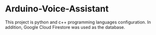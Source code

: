 # Arduino-Voice-Assistant
This project is python and c++ programming languages configuration. In addition, Google Cloud Firestore was used as the database.
